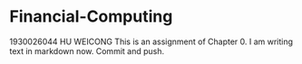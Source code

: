 # Financial-Computing
1930026044 HU WEICONG
This is an assignment of Chapter 0.
I am writing text in markdown now.
Commit and push.
